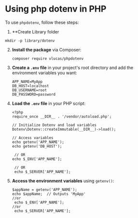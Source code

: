 # Using php dotenv in PHP

To use `phpdotenv`, follow these steps:

1. **Create Library folder
  ```
  mkdir -p library/dotenv
  ```
    
2. **Install the package** via Composer:
   ```
   composer require vlucas/phpdotenv
   ```

3. **Create a `.env` file** in your project's root directory and add the environment variables you want:
   ```
   APP_NAME=MyApp
   DB_HOST=localhost
   DB_USERNAME=root
   DB_PASSWORD=password
   ```

4. **Load the `.env` file** in your PHP script:
   ```
   <?php
   require_once __DIR__ . '/vendor/autoload.php';

   // Initialize Dotenv and load variables
   Dotenv\Dotenv::createImmutable(__DIR__)->load();

   // Access variables
   echo getenv('APP_NAME');
   echo getenv('DB_HOST');

    // OR
   echo $_ENV['APP_NAME'];

    // OR
    echo $_SERVER['APP_NAME'];
   ```

5. **Access the environment variables** using `getenv()`:
   ```
   $appName = getenv('APP_NAME');
   echo $appName;  // Outputs 'MyApp'
   //or
    echo $_ENV['APP_NAME'];
   //or
    echo $_SERVER['APP_NAME'];
   ```
